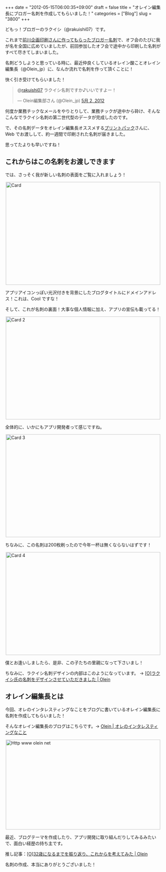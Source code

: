 +++
date = "2012-05-15T06:00:35+09:00"
draft = false
title = "オレイン編集長にブロガー名刺を作成してもらいました！"
categories = ["Blog"]
slug = "3800"
+++

どもっ！ブロガーのラクイシ（@rakuishi07）です。

これまで<a href="http://rakuishi.com/notebook/716/" target="_blank">前川企画印刷さんに作ってもらったブロガー名刺</a>で、オフ会のたびに我が名を全国に広めていましたが、前回参加したオフ会で途中から印刷した名刺がすべて尽きてしまいました。

名刺どうしようと思っている時に、最近仲良くしているオレイン酸ことオレイン編集長（@Olein_jp）に、なんか流れで名刺を作って頂くことに！

快く引き受けてもらいました！

<blockquote class="twitter-tweet" data-in-reply-to="197645100879314945" lang="ja"><p>@<a href="https://twitter.com/rakuishi07">rakuishi07</a> ラクイシ名刺ですか♪いいですよー！</p>&mdash; Olein編集部さん (@Olein_jp) <a href="https://twitter.com/Olein_jp/status/197645217300615169" data-datetime="2012-05-02T11:14:26+00:00">5月 2, 2012</a></p></blockquote>


何度か業務チックなメールをやりとりして、業務チックが途中から砕け、そんなこんなでラクイシ名刺の第二世代型のデータが完成したのです。

で、その名刺データをオレイン編集長オススメする<a href="http://www.printpac.co.jp/" target="_blank">プリントパック</a>さんに、Web でお渡しして、約一週間で印刷された名刺が届きました。

思ってたよりも早いですね！

<h2>これからはこの名刺をお渡しできます</h2>

では、さっそく我が新しい名刺の表面をご覧に入れましょう！

<img style="display:block; margin-left:auto; margin-right:auto;" src="/images/2012/05/card.jpg" alt="Card" title="card.JPG" border="0" width="500" height="332" />

アプリアイコンっぽい光沢付きを背景にしたブログタイトルにドメインアドレス！これは、Cool ですな！

そして、これが名刺の裏面！大事な個人情報に加え、アプリの宣伝も載ってる！

<img style="display:block; margin-left:auto; margin-right:auto;" src="/images/2012/05/card-2.png" alt="Card 2" title="card-2.png" border="0" width="500" height="332" />

全体的に、いかにもアプリ開発者って感じですね。

<img style="display:block; margin-left:auto; margin-right:auto;" src="/images/2012/05/card-3.jpg" alt="Card 3" title="card-3.JPG" border="0" width="500" height="332" />

ちなみに、この名刺は200枚刷ったので今年一杯は無くならないはずです！

<img style="display:block; margin-left:auto; margin-right:auto;" src="/images/2012/05/card-4.jpg" alt="Card 4" title="card-4.JPG" border="0" width="500" height="332" />

僕とお逢いしましたら、是非、この子たちの里親になって下さいまし！

ちなみに、ラクイシ名刺デザインの内部はこのようになっています。 → <a href="http://www.olein.net/try/20120514215236/" target="_blank">[O]ラクイシ氏の名刺をデザインさせていただきました | Olein</a>

<h2>オレイン編集長とは</h2>

今回、オレのインタレスティングなことをブログに書いているオレイン編集長に名刺を作成してもらいました！

そんなオレイン編集長のブログはこちらです。→ <a href="http://www.olein.net/" target="_blank">Olein | オレのインタレスティングなこと</a>

<img style="display:block; margin-left:auto; margin-right:auto;" src="/images/2012/05/http___www.olein_.net_.png" alt="Http www olein net" title="http___www.olein.net_.png" border="0" width="500" height="290" />

最近、ブログテーマを作成したり、アプリ開発に取り組んだりしてみるみたいで、面白い経歴の持ち主です。

推し記事：<a href="http://www.olein.net/memo/20120425083000/" target="_blank">[O]32歳になるまでを振り返り、これからを考えてみた | Olein</a>

名刺の作成、本当にありがとうございました！
